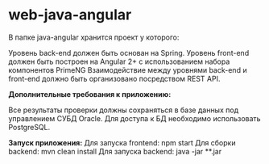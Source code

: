 # web-java-angular

В папке java-angular хранится проект у которого:

Уровень back-end должен быть основан на Spring.
Уровень front-end должен быть построен на Angular 2+ с использованием набора компонентов PrimeNG
Взаимодействие между уровнями back-end и front-end должно быть организовано посредством REST API.



**Дополнительные требования к приложению:**

Все результаты проверки должны сохраняться в базе данных под управлением СУБД Oracle.
Для доступа к БД необходимо использовать PostgreSQL.


**Запуск приложения:**
Для запуска frontend: npm start
Для сборки backend: mvn clean install
Для запуска backend: java -jar **.jar
